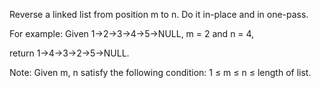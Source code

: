 Reverse a linked list from position m to n. Do it in-place and in one-pass.

For example:
Given 1-&gt;2-&gt;3-&gt;4-&gt;5-&gt;NULL, m = 2 and n = 4,

return 1-&gt;4-&gt;3-&gt;2-&gt;5-&gt;NULL.

Note:
Given m, n satisfy the following condition:
1 &le; m &le; n &le; length of list.
